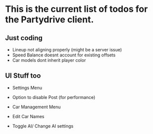 # This is the current list of todos for the Partydrive client.


## Just coding
- Lineup not aligning properly (might be a server issue)
- Speed Balance doesnt account for existing offsets
- Car models dont inherit player color

## UI Stuff too
- Settings Menu
 - Option to disable Post (for performance)

- Car Management Menu
 - Edit Car Names
 - Toggle AI/ Change AI settings


